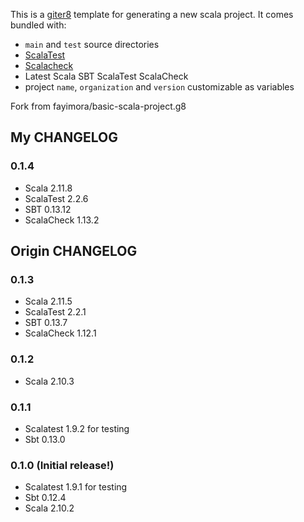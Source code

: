 This is a [giter8](https://github.com/n8han/giter8) template for generating a new scala project. It comes bundled with:

-   `main` and `test` source directories
-   [ScalaTest](http://www.scalatest.org/)
-   [Scalacheck](http://www.scalacheck.org/)
-   Latest Scala SBT ScalaTest ScalaCheck
-   project `name`, `organization` and `version` customizable as variables

Fork from fayimora/basic-scala-project.g8
## My CHANGELOG

### 0.1.4

-   Scala 2.11.8
-   ScalaTest 2.2.6
-   SBT 0.13.12
-   ScalaCheck 1.13.2

## Origin CHANGELOG

### 0.1.3

-   Scala 2.11.5
-   ScalaTest 2.2.1
-   SBT 0.13.7
-   ScalaCheck 1.12.1

### 0.1.2

-   Scala 2.10.3

### 0.1.1

-   Scalatest 1.9.2 for testing
-   Sbt 0.13.0

### 0.1.0 (Initial release!)

-   Scalatest 1.9.1 for testing
-   Sbt 0.12.4
-   Scala 2.10.2
